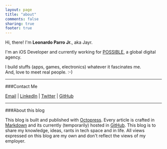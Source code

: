 ```yaml
---
layout: page
title: "about"
comments: false
sharing: true
footer: true
---  
```

    
Hi, there! I'm **Leonardo Parro Jr.**, aka Jayr.
  
I'm an iOS Developer and currently working for [POSSIBLE](http://www.possible.com), a global digital agency.
  
I build stuffs (apps, games, electronics) whatever it fascinates me.  
And, love to meet real people. :-)

---
###Contact Me
  
[Email](mailto:jrparro@gmail.com) | [LinkedIn](http://sg.linkedin.com/pub/leonardo-parro-jr/a/738/735/) | [Twitter](https://twitter.com/jayrparro) | [GitHub](https://github.com/jayrparro)   
  
---  
###About this blog  
  
This blog is built and published with [Octopress](http://octopress.org/). Every article is crafted in [Markdown](http://daringfireball.net/projects/markdown/) and its currently (temporarily) hosted in [GitHub](github.com). This blog is to share my knowledge, ideas, rants in tech space and in life. All views expressed on this blog are my own and don't reflect the views of my employer.
  

